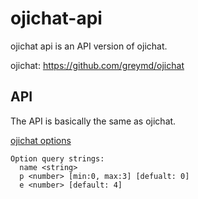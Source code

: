 # ojichat-api

ojichat api is an API version of ojichat.

ojichat: https://github.com/greymd/ojichat

## API

The API is basically the same as ojichat.

[ojichat options](https://github.com/greymd/ojichat#%E4%BD%BF%E3%81%84%E6%96%B9)

```
Option query strings:
  name <string>
  p <number> [min:0, max:3] [defualt: 0]
  e <number> [default: 4]
```
